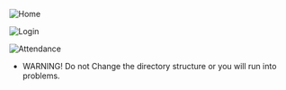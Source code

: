![Home](https://user-images.githubusercontent.com/61617966/106366449-ba155280-635d-11eb-88a7-cf54b12bb002.png)

![Login](https://user-images.githubusercontent.com/61617966/106366454-c8636e80-635d-11eb-8044-4d06f4cde92f.png)

![Attendance](https://user-images.githubusercontent.com/61617966/106366459-cdc0b900-635d-11eb-876a-c78a681565f7.png)

 - WARNING! Do not Change the directory structure or you will run into problems.
 


 


